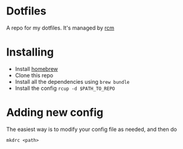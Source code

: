 # Dotfiles

A repo for my dotfiles. It's managed by [rcm](https://thoughtbot.github.io/rcm/)

# Installing

  - Install [homebrew](https://brew.sh/)
  - Clone this repo
  - Install all the dependencies using `brew bundle`
  - Install the config `rcup -d $PATH_TO_REPO`

# Adding new config

The easiest way is to modify your config file as needed, and then do

```
mkdrc <path>
```

